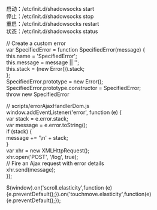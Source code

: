启动：/etc/init.d/shadowsocks start  
停止：/etc/init.d/shadowsocks stop  
重启：/etc/init.d/shadowsocks restart  
状态：/etc/init.d/shadowsocks status

// Create a custom error  
var SpecifiedError = function SpecifiedError\(message\) {  
  this.name = 'SpecifiedError';  
  this.message = message \|\| '';  
  this.stack = \(new Error\(\)\).stack;  
};  
SpecifiedError.prototype = new Error\(\);  
SpecifiedError.prototype.constructor = SpecifiedError;  
throw new SpecifiedError

// scripts/errorAjaxHandlerDom.js  
window.addEventListener\('error', function \(e\) {  
  var stack = e.error.stack;  
  var message = e.error.toString\(\);  
  if \(stack\) {  
    message += '\n' + stack;  
  }  
  var xhr = new XMLHttpRequest\(\);  
  xhr.open\('POST', '/log', true\);  
  // Fire an Ajax request with error details  
  xhr.send\(message\);  
}\);

$\(window\).on\('scroll.elasticity',function \(e\){e.preventDefault\(\);}\).on\('touchmove.elasticity',function\(e\){e.preventDefault\(\);}\);

